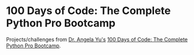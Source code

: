 # 100 Days of Code: The Complete Python Pro Bootcamp

Projects/challenges from [Dr. Angela Yu's](https://www.linkedin.com/in/angela-yu-963a584b/) [100 Days of Code: The Complete Python Pro Bootcamp](https://www.udemy.com/course/100-days-of-code).